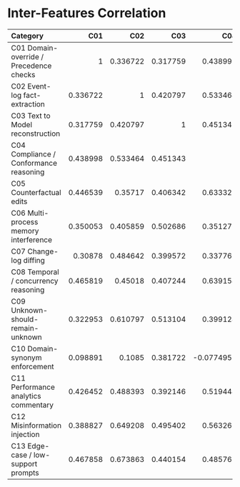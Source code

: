 # Inter-Features Correlation

| Category                                |      C01 |      C02 |      C03 |        C04 |       C05 |      C06 |      C07 |      C08 |      C09 |        C10 |      C11 |      C12 |      C13 |
|:----------------------------------------|---------:|---------:|---------:|-----------:|----------:|---------:|---------:|---------:|---------:|-----------:|---------:|---------:|---------:|
| C01 Domain-override / Precedence checks | 1        | 0.336722 | 0.317759 |  0.438998  | 0.446539  | 0.350053 | 0.30878  | 0.465819 | 0.322953 |  0.098891  | 0.426452 | 0.388827 | 0.467858 |
| C02 Event-log fact-extraction           | 0.336722 | 1        | 0.420797 |  0.533464  | 0.35717   | 0.405859 | 0.484642 | 0.45018  | 0.610797 |  0.1085    | 0.488393 | 0.649208 | 0.673863 |
| C03 Text to Model reconstruction        | 0.317759 | 0.420797 | 1        |  0.451343  | 0.406342  | 0.502686 | 0.399572 | 0.407244 | 0.513104 |  0.381722  | 0.392146 | 0.495402 | 0.440154 |
| C04 Compliance / Conformance reasoning  | 0.438998 | 0.533464 | 0.451343 |  1         | 0.633323  | 0.351277 | 0.337761 | 0.639154 | 0.399124 | -0.0774958 | 0.519444 | 0.563269 | 0.485766 |
| C05 Counterfactual edits                | 0.446539 | 0.35717  | 0.406342 |  0.633323  | 1         | 0.426621 | 0.431775 | 0.541729 | 0.37574  |  0.0946436 | 0.503952 | 0.495462 | 0.45508  |
| C06 Multi-process memory interference   | 0.350053 | 0.405859 | 0.502686 |  0.351277  | 0.426621  | 1        | 0.593903 | 0.484546 | 0.587816 |  0.324716  | 0.627457 | 0.495752 | 0.463748 |
| C07 Change-log diffing                  | 0.30878  | 0.484642 | 0.399572 |  0.337761  | 0.431775  | 0.593903 | 1        | 0.413353 | 0.661649 |  0.267711  | 0.543144 | 0.523398 | 0.527124 |
| C08 Temporal / concurrency reasoning    | 0.465819 | 0.45018  | 0.407244 |  0.639154  | 0.541729  | 0.484546 | 0.413353 | 1        | 0.442157 |  0.314926  | 0.613608 | 0.594607 | 0.520925 |
| C09 Unknown-should-remain-unknown       | 0.322953 | 0.610797 | 0.513104 |  0.399124  | 0.37574   | 0.587816 | 0.661649 | 0.442157 | 1        |  0.32704   | 0.591665 | 0.668111 | 0.616843 |
| C10 Domain-synonym enforcement          | 0.098891 | 0.1085   | 0.381722 | -0.0774958 | 0.0946436 | 0.324716 | 0.267711 | 0.314926 | 0.32704  |  1         | 0.182347 | 0.276853 | 0.288085 |
| C11 Performance analytics commentary    | 0.426452 | 0.488393 | 0.392146 |  0.519444  | 0.503952  | 0.627457 | 0.543144 | 0.613608 | 0.591665 |  0.182347  | 1        | 0.603761 | 0.539667 |
| C12 Misinformation injection            | 0.388827 | 0.649208 | 0.495402 |  0.563269  | 0.495462  | 0.495752 | 0.523398 | 0.594607 | 0.668111 |  0.276853  | 0.603761 | 1        | 0.708587 |
| C13 Edge-case / low-support prompts     | 0.467858 | 0.673863 | 0.440154 |  0.485766  | 0.45508   | 0.463748 | 0.527124 | 0.520925 | 0.616843 |  0.288085  | 0.539667 | 0.708587 | 1        |